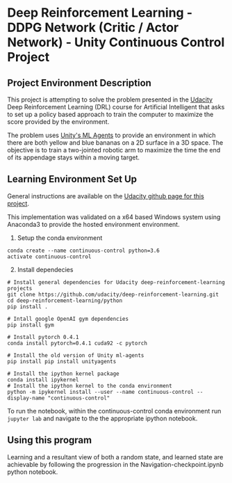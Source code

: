 # Deep Reinforcement Learning - DDPG Network (Critic / Actor Network) - Unity Continuous Control Project

## Project Environment Description

This project is attempting to solve the problem presented in the [Udacity](https://www.udacity.com/) Deep Reinforcement Learning (DRL) course for Artificial Intelligent that asks to set up a policy based approach to  train the computer to maximize the score provided by the environment.  

The problem uses [Unity's ML Agents](https://github.com/Unity-Technologies/ml-agents/blob/master/) to provide an environment in which there are both yellow and blue bananas on a 2D surface in a 3D space.  The objective is to train a two-jointed robotic arm to maximize the time the end of its appendage stays within a moving target. 

## Learning Environment Set Up

General instructions are available on the [Udacity github page for this project](https://github.com/udacity/deep-reinforcement-learning/tree/master/p2_continuous-control).

This implementation was validated on a x64 based Windows system using Anaconda3 to provide the hosted environment environment.

1. Setup the conda environment
```
conda create --name continuous-control python=3.6 
activate continuous-control
```
2. Install dependecies
```
# Install general dependencies for Udacity deep-reinforcement-learning projects
git clone https://github.com/udacity/deep-reinforcement-learning.git
cd deep-reinforcement-learning/python
pip install .

# Intall google OpenAI gym dependencies
pip install gym

# Install pytorch 0.4.1
conda install pytorch=0.4.1 cuda92 -c pytorch

# Install the old version of Unity ml-agents
pip install pip install unityagents

# Install the ipython kernel package
conda install ipykernel
# Install the ipython kernel to the conda environment
python -m ipykernel install --user --name continuous-control --display-name "continuous-control"
```

To run the notebook, within the continuous-control conda environment run `jupyter lab` and navigate to the the appropriate ipython notebook.


## Using this program

Learning and a resultant view of both a random state, and learned state are achievable by following the progression in the Navigation-checkpoint.ipynb python notebook.